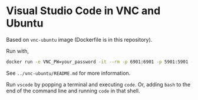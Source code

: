 # Visual Studio Code in VNC and Ubuntu

Based on `vnc-ubuntu` image (Dockerfile is in this repository). 

Run with,

```bash
docker run -e VNC_PW=your_password -it --rm -p 6901:6901 -p 5901:5901 -v $PWD:/work vscode-ubuntu
```

See `../vnc-ubuntu/README.md` for more information. 

Run `vscode` by popping a terminal and executing `code`. Or, adding `bash` to the end of the command line and running `code` in that shell. 